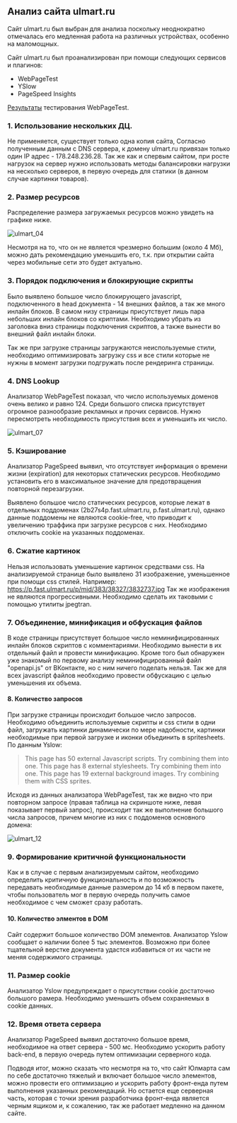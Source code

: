 
## Анализ сайта ulmart.ru

Сайт ulmart.ru был выбран для анализа поскольку неоднократно отмечалась его медленная работа на различных устройствах, особенно на маломощных.

Сайт ulmart.ru был проанализирован при помощи следующих сервисов и плагинов:
- WebPageTest
- YSlow
- PageSpeed Insights

[Результаты](https://www.webpagetest.org/result/160804_S4_B67)  тестирования WebPageTest. 

### 1. Использование нескольких ДЦ.
Не применяется, существует только одна копия сайта, Согласно полученным данным с DNS сервера, к домену ulmart.ru привязан только один IP адрес - 178.248.236.28. Так же как и спервым сайтом, при росте нагрузок на сервер нужно использовать методы балансировки нагрузки на несколько серверов, в первую очередь для статики (в данном случае картинки товаров).

### 2. Размер ресурсов

Распределение размера загружаемых ресурсов можно увидеть на графике ниже.

![ulmart_04](https://cloud.githubusercontent.com/assets/18663439/17391425/ab89ad94-5a1e-11e6-8e6a-7eeb3e7fd608.png)

Несмотря на то, что он не является чрезмерно большим (около 4 Мб), можно дать рекомендацию уменьшить его, т.к. при открытии сайта через мобильные сети это будет актуально.

### 3. Порядок подключения и блокирующие скрипты

Было выявлено большое число блокирующего javascript, подключенного в head документа - 14 внешних файлов, а так же много инлайн блоков. В самом низу страницы присутствует лишь пара небольших инлайн блоков со криптами.
Необходимо убрать из заголовка вниз страницы подключения скриптов, а также вынести во внешний файл инлайн блоки.

Так же при загрузке страницы загружаются неиспользуемые стили, необходимо оптимизировать загрузку  css и все стили которые не нужны в момент загрузки подгружать после рендеринга страницы.

### 4. DNS Lookup

Анализатор WebPageTest показал, что число используемых доменов очень велико и равно 124. Среди большого списка присутствует огромное разнообразие рекламных и прочих сервисов. Нужно пересмотреть необходимость присутствия всех и уменьшить их число.

![ulmart_07](https://cloud.githubusercontent.com/assets/18663439/17391499/3c70b604-5a1f-11e6-9351-715091f0e073.png)


### 5. Кэширование

Анализатор PageSpeed выявил, что отсутствует информация о времени жизни (expiration) для некоторых статических ресурсов. Необходимо установить его в максимальное значение для предотвращения повторной перезагрузки.

Выявлено большое число статических ресурсов, которые лежат в отдельных поддоменах (2b27s4p.fast.ulmart.ru, p.fast.ulmart.ru), однако данные поддомены не являются cookie-free, что приводит к увеличению траффика при загрузке ресурсов с них. Необходимо отключить cookie на указанных поддоменах.

### 6. Сжатие картинок

Нельзя использовать уменьшение картинок средствами css. На анализируемой странице было выявлено 31 изображение, уменьшенное при помощи css стилей. Например: https://p.fast.ulmart.ru/p/mid/383/38327/3832737.jpg
Так же изображения не являются прогрессивными. Необходимо сделать их таковыми с помощью утилиты jpegtran.

### 7. Объединение, минификация и обфускация файлов

В коде страницы присутствует большое число неминифицированных инлайн блоков скриптов с комментариями. Необходимо вынести в их отдельный файл и провести минификацию.
Кроме того был обнаружен уже знакомый по первому анализу неминифицированный файл "openapi.js" от ВКонтакте, но с ним ничего поделать нельзя.
Так же для всех javascript файлов необходимо провести обфускацию с целью уменьшения их объема.

#### 8. Количество запросов

При загрузке страницы происходит большое число запросов.
Необходимо объединить используемые  скрипты и css стили в одни файл, загружать картинки динамически по мере надобности, картинки необходимые при первой загрузке и иконки объединить в spritesheets.
По данным Yslow:
> This page has 50 external Javascript scripts. Try combining them into one.
> This page has 8 external stylesheets. Try combining them into one.
> This page has 19 external background images. Try combining them with CSS sprites.

Исходя из данных анализатора WebPageTest, так же видно что при повторном запросе (правая таблица на скриншоте ниже, левая показывает первый запрос), происходит так же выполнение большого числа запросов, причем многие из них с поддоменов основного домена:

![ulmart_12](https://cloud.githubusercontent.com/assets/18663439/17391508/51a2f078-5a1f-11e6-8463-5f3e5ef81c8d.png)

### 9. Формирование критичной функциональности

Как и в случае с первым анализируемым сайтом, необходимо определить критичную функциональность и по возможность передавать необходимые данные размером до 14 кб в первом пакете, чтобы пользователь мог в первую очередь получить самое необходимое с чем сможет сразу работать.

#### 10. Количество элментов в DOM

Сайт содержит большое количество DOM элементов. Анализатор Yslow сообщает о наличии более 5 тыс элементов. Возможно при более тщательной верстке документа удастся избавиться от их части не меняя содержимого страницы.

### 11. Размер cookie

Анализатор Yslow предупреждает о присутствии cookie достаточно большого рамера. Необходимо уменьшить объем сохраняемых в cookie данных.

### 12. Время ответа сервера

Анализатор PageSpeed выявил достаточно большое время, необходимое на ответ сервера - 500 мс. Необходимо ускорить работу back-end, в первую очередь путем оптимизации серверного кода.

Подводя итог, можно сказать что несмотря на то, что сайт Юлмарта сам по себе достаточно тяжелый и включает большое число элементов, можно провести его оптимизацию и ускорить работу фронт-енда путем выполнения указанных рекомендаций. Но остается еще серверная часть, которая с точки зрения разработчика фронт-енда является черным ящиком и, к сожалению, так же работает медленно на данном сайте.
